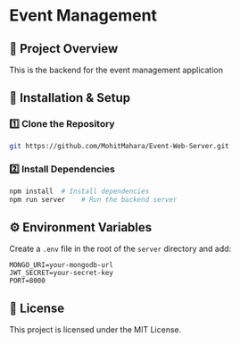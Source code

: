# Event Management

## 📌 Project Overview
This is the backend for the event management application


## 🚀 Installation & Setup

### 1️⃣ Clone the Repository
```sh
git https://github.com/MohitMahara/Event-Web-Server.git

```

### 2️⃣ Install Dependencies
```sh
npm install  # Install dependencies
npm run server    # Run the backend server
```

## ⚙️ Environment Variables

Create a `.env` file in the root of the `server` directory and add:
```
MONGO_URI=your-mongodb-url
JWT_SECRET=your-secret-key
PORT=8000
```

## 📜 License

This project is licensed under the MIT License.
